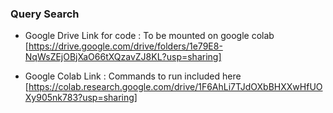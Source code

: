 ### Query Search
* Google Drive Link for code :  To be mounted on google colab [https://drive.google.com/drive/folders/1e79E8-NqWsZEjOBjXaO66tXQzavZJ8KL?usp=sharing]

* Google Colab Link : Commands to run included here
[https://colab.research.google.com/drive/1F6AhLi7TJdOXbBHXXwHfUOXy905nk783?usp=sharing]

               
